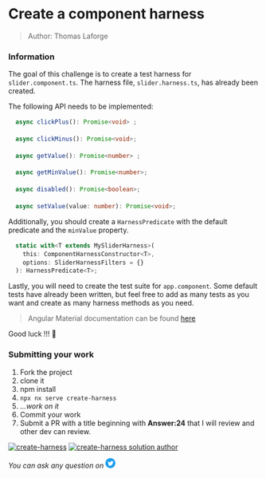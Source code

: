 <h1>Create a component harness</h1>

> Author: Thomas Laforge

### Information

The goal of this challenge is to create a test harness for `slider.component.ts`. The harness file, `slider.harness.ts`, has already been created.

The following API needs to be implemented:

```ts
  async clickPlus(): Promise<void> ;

  async clickMinus(): Promise<void>;

  async getValue(): Promise<number> ;

  async getMinValue(): Promise<number>;

  async disabled(): Promise<boolean>;

  async setValue(value: number): Promise<void>;
```

Additionally, you should create a `HarnessPredicate` with the default predicate and the `minValue` property.

```ts
  static with<T extends MySliderHarness>(
    this: ComponentHarnessConstructor<T>,
    options: SliderHarnessFilters = {}
  ): HarnessPredicate<T>;
```

Lastly, you will need to create the test suite for `app.component`. Some default tests have already been written, but feel free to add as many tests as you want and create as many harness methods as you need.

> Angular Material documentation can be found [here](https://material.angular.io/cdk/test-harnesses/overview)

Good luck !!! 💪

### Submitting your work

1. Fork the project
2. clone it
3. npm install
4. `npx nx serve create-harness`
5. _...work on it_
6. Commit your work
7. Submit a PR with a title beginning with **Answer:24** that I will review and other dev can review.

<a href="https://github.com/tomalaforge/angular-challenges/pulls?q=label%3A24+label%3Aanswer"><img src="https://img.shields.io/badge/-Solutions-green" alt="create-harness"/></a>
<a href='https://github.com/tomalaforge/angular-challenges/pulls?q=label%3A24+label%3A"answer+author"'><img src="https://img.shields.io/badge/-Author solution-important" alt="create-harness solution author"/></a>

<!-- <a href="{Blog post url}" target="_blank" rel="noopener noreferrer"><img src="https://img.shields.io/badge/-Blog post explanation-blue" alt="create-harness blog article"/></a> -->

_You can ask any question on_ <a href="https://twitter.com/laforge_toma" target="_blank" rel="noopener noreferrer"><img src="./../../logo/twitter.svg" height=20px alt="twitter"/></a>
